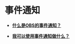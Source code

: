 # 事件通知<a name="obs_faq_0900"></a>

-   **[什么是OBS的事件通知？](什么是OBS的事件通知.md)**  

-   **[我可以使用事件通知做什么？](我可以使用事件通知做什么.md)**  


